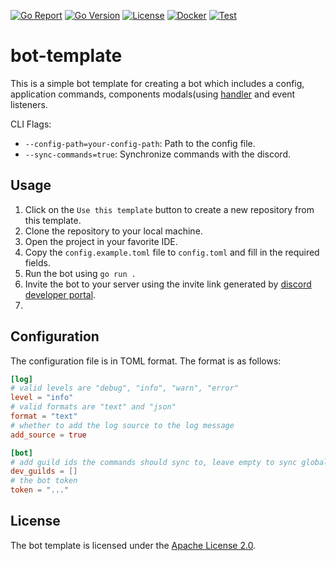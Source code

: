 [![Go Report][0]][1]
[![Go Version][2]][3]
[![License][4]][5]
[![Docker][6]][7]
[![Test][8]][9]

# bot-template

This is a simple bot template for creating a bot which includes a config, application commands, components modals(using [handler](https://github.com/disgoorg/disgo/tree/master/handler) and event listeners.

CLI Flags:
- `--config-path=your-config-path`: Path to the config file.
- `--sync-commands=true`: Synchronize commands with the discord.

## Usage

1. Click on the `Use this template` button to create a new repository from this template.
2. Clone the repository to your local machine.
3. Open the project in your favorite IDE.
4. Copy the `config.example.toml` file to `config.toml` and fill in the required fields.
5. Run the bot using `go run .`
6. Invite the bot to your server using the invite link generated by [discord developer portal][10].
7. 

## Configuration

The configuration file is in TOML format. The format is as follows:

```toml
[log]
# valid levels are "debug", "info", "warn", "error"
level = "info"
# valid formats are "text" and "json"
format = "text"
# whether to add the log source to the log message
add_source = true

[bot]
# add guild ids the commands should sync to, leave empty to sync globally
dev_guilds = []
# the bot token
token = "..."
```

## License

The bot template is licensed under the [Apache License 2.0][5].


[0]: https://goreportcard.com/badge/github.com/makeitchaccha/text-to-speech
[1]: https://goreportcard.com/report/github.com/makeitchaccha/text-to-speech

[2]: https://img.shields.io/github/go-mod/go-version/makeitchaccha/text-to-speech
[3]: https://golang.org/doc/devel/release.html

[4]: https://img.shields.io/github/license/makeitchaccha/text-to-speech
[5]: LICENSE

[6]: https://github.com/makeitchaccha/text-to-speech/actions/workflows/docker.yml/badge.svg
[7]: https://github.com/makeitchaccha/text-to-speech/actions/workflows/docker.yml

[8]: https://github.com/makeitchaccha/text-to-speech/actions/workflows/test.yml/badge.svg
[9]: https://github.com/makeitchaccha/text-to-speech/actions/workflows/test.yml

[10]: https://discord.com/developers/applications
